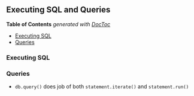 
## Executing SQL and Queries

<!-- START doctoc generated TOC please keep comment here to allow auto update -->
<!-- DON'T EDIT THIS SECTION, INSTEAD RE-RUN doctoc TO UPDATE -->
**Table of Contents**  *generated with [DocToc](https://github.com/thlorenz/doctoc)*

- [Executing SQL](#executing-sql)
- [Queries](#queries)

<!-- END doctoc generated TOC please keep comment here to allow auto update -->

### Executing SQL

### Queries

* `db.query()` does job of both `statement.iterate()` and `statement.run()`
